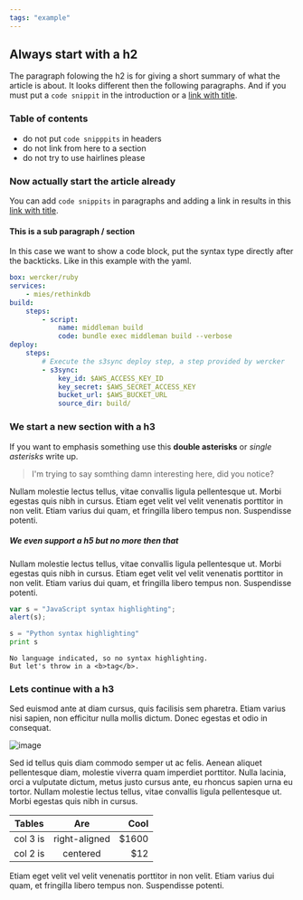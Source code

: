 ```yaml
---
tags: "example"
---
```


## Always start with a h2

The paragraph folowing the h2 is for giving a short summary of what the article
is about. It looks different then the following paragraphs.
And if you must put a `code snippit` in the introduction or a [link with title](http://www.wercker.com  "Wercker's Homepage").

### Table of contents

* do not put `code snipppits` in headers
* do not link from here to a section
* do not try to use hairlines please

### Now actually start the article already

You can add `code snippits` in paragraphs and adding a link in results in this [link with title](http://www.wercker.com  "Wercker's Homepage").

#### This is a sub paragraph / section

In this case we want to show a code block, put the syntax type directly after the backticks.
Like in this example with the yaml.

```yaml
box: wercker/ruby
services:
    - mies/rethinkdb
build:
    steps:
        - script:
            name: middleman build
            code: bundle exec middleman build --verbose
deploy:
    steps:
        # Execute the s3sync deploy step, a step provided by wercker
        - s3sync:
            key_id: $AWS_ACCESS_KEY_ID
            key_secret: $AWS_SECRET_ACCESS_KEY
            bucket_url: $AWS_BUCKET_URL
            source_dir: build/
```

### We start a new section with a h3

If you want to emphasis something use this **double asterisks** or *single asterisks* write up.

> I'm trying to say somthing damn interesting here, did you notice?

Nullam molestie lectus tellus, vitae convallis ligula pellentesque ut. Morbi egestas quis nibh in cursus. Etiam eget velit vel velit venenatis porttitor in non velit. Etiam varius dui quam, et fringilla libero tempus non. Suspendisse potenti.

##### We even support a h5 but no more then that

Nullam molestie lectus tellus, vitae convallis ligula pellentesque ut. Morbi egestas quis nibh in cursus. Etiam eget velit vel velit venenatis porttitor in non velit. Etiam varius dui quam, et fringilla libero tempus non. Suspendisse potenti.

```javascript
var s = "JavaScript syntax highlighting";
alert(s);
```

```python
s = "Python syntax highlighting"
print s
```

```
No language indicated, so no syntax highlighting.
But let's throw in a <b>tag</b>.
```

### Lets continue with a h3

Sed euismod ante at diam cursus, quis facilisis sem pharetra. Etiam varius nisi sapien, non efficitur nulla mollis dictum. Donec egestas et odio in consequat.

![image](/images/example-image.png)

Sed id tellus quis diam commodo semper ut ac felis. Aenean aliquet pellentesque diam, molestie viverra quam imperdiet porttitor. Nulla lacinia, orci a vulputate dictum, metus justo cursus ante, eu rhoncus sapien urna eu tortor. Nullam molestie lectus tellus, vitae convallis ligula pellentesque ut. Morbi egestas quis nibh in cursus.

| Tables        | Are           | Cool  |
| ------------- |:-------------:| -----:|
| col 3 is      | right-aligned | $1600 |
| col 2 is      | centered      |   $12 |

Etiam eget velit vel velit venenatis porttitor in non velit. Etiam varius dui quam, et fringilla libero tempus non. Suspendisse potenti.
